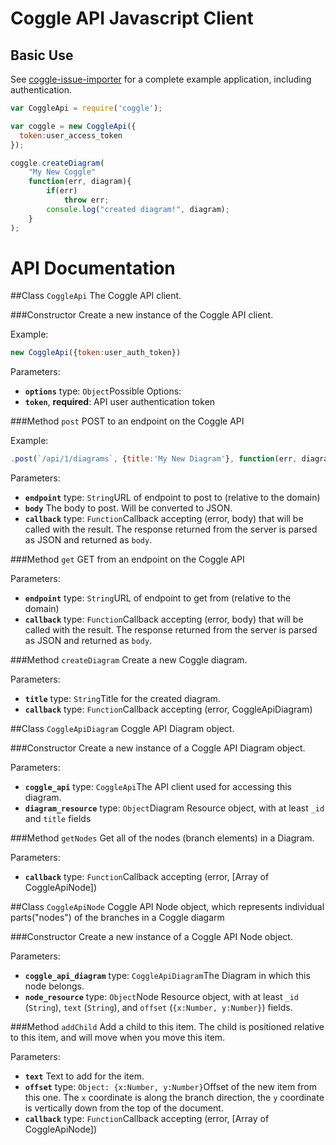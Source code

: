 # Coggle API Javascript Client

## Basic Use
See [coggle-issue-importer](http://github.com/coggle/coggle-issue-importer) for
a complete example application, including authentication.

```js
var CoggleApi = require('coggle');

var coggle = new CoggleApi({
  token:user_access_token
});

coggle.createDiagram(
    "My New Coggle"
    function(err, diagram){
        if(err)
            throw err;
        console.log("created diagram!", diagram);
    }
);
```


# API Documentation



##Class `CoggleApi`
The Coggle API client.

###Constructor
Create a new instance of the Coggle API client.

Example:
```js
new CoggleApi({token:user_auth_token})
```
Parameters:
  * **`options`** type: `Object`Possible Options:
  * **`token`**, **required**: API user authentication token

###Method `post`
POST to an endpoint on the Coggle API

Example:
```js
.post(`/api/1/diagrams`, {title:'My New Diagram'}, function(err, diagram){...})
```
Parameters:
  * **`endpoint`** type: `String`URL of endpoint to post to (relative to the domain)
  * **`body`** The body to post. Will be converted to JSON.
  * **`callback`** type: `Function`Callback accepting (error, body) that will be called with the result. The response returned from the server is parsed as JSON and returned as `body`.

###Method `get`
GET from an endpoint on the Coggle API

Parameters:
  * **`endpoint`** type: `String`URL of endpoint to get from (relative to the domain)
  * **`callback`** type: `Function`Callback accepting (error, body) that will be called with the result. The response returned from the server is parsed as JSON and returned as `body`.

###Method `createDiagram`
Create a new Coggle diagram.

Parameters:
  * **`title`** type: `String`Title for the created diagram.
  * **`callback`** type: `Function`Callback accepting (error, CoggleApiDiagram)

##Class `CoggleApiDiagram`
Coggle API Diagram object.

###Constructor
Create a new instance of a Coggle API Diagram object.

Parameters:
  * **`coggle_api`** type: `CoggleApi`The API client used for accessing this diagram.
  * **`diagram_resource`** type: `Object`Diagram Resource object, with at least `_id` and `title` fields

###Method `getNodes`
Get all of the nodes (branch elements) in a Diagram.

Parameters:
  * **`callback`** type: `Function`Callback accepting (error, [Array of CoggleApiNode])

##Class `CoggleApiNode`
Coggle API Node object, which represents individual parts("nodes") of the branches in a Coggle diagarm

###Constructor
Create a new instance of a Coggle API Node object.

Parameters:
  * **`coggle_api_diagram`** type: `CoggleApiDiagram`The Diagram in which this node belongs.
  * **`node_resource`** type: `Object`Node Resource object, with at least `_id` (`String`), `text` (`String`), and `offset` (`{x:Number, y:Number}`) fields.

###Method `addChild`
Add a child to this item. The child is positioned relative to this item, and will move when you move this item.

Parameters:
  * **`text`** Text to add for the item.
  * **`offset`** type: `Object: {x:Number, y:Number}`Offset of the new item from this one. The `x` coordinate is along the branch direction, the `y` coordinate is vertically down from the top of the document.
  * **`callback`** type: `Function`Callback accepting (error, [Array of CoggleApiNode])

